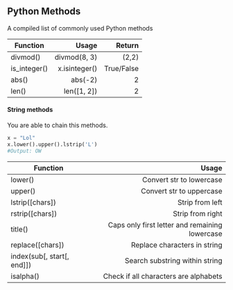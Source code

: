 ## Python Methods
A compiled list of commonly used Python methods

| Function     |         Usage |     Return |
| ------------ | ------------: | ---------: |
| divmod()     |  divmod(8, 3) |      (2,2) |
| is_integer() | x.isinteger() | True/False |
| abs()        |       abs(-2) |          2 |
| len()        |   len([1, 2]) |          2 |

#### String methods
You are able to chain this methods.
```python
x = "Lol"
x.lower().upper().lstrip('L')
#Output: OW
```
| Function                   |                                          Usage |
| -------------------------- | ---------------------------------------------: |
| lower()                    |                       Convert str to lowercase |
| upper()                    |                       Convert str to uppercase |
| lstrip([chars])            |                                Strip from left |
| rstrip([chars])            |                               Strip from right |
| title()                    | Caps only first letter and remaining lowercase |
| replace([chars])           |                   Replace characters in string |
| index(sub[, start[, end]]) |                 Search substring within string |
| isalpha()                  |          Check if all characters are alphabets |